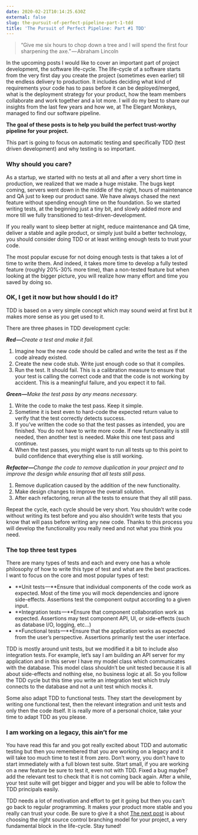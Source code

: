 ```yaml
---
date: 2020-02-21T10:14:25.630Z
external: false
slug: the-pursuit-of-perfect-pipeline-part-1-tdd
title: 'The Pursuit of Perfect Pipeline: Part #1 TDD'
---
```


> “Give me six hours to chop down a tree and I will spend the first four sharpening the axe.” — Abraham Lincoln

In the upcoming posts I would like to cover an important part of project development, the software life-cycle. The life-cycle of a software starts from the very first day you create the project (sometimes even earlier) till the endless delivery to production. It includes deciding what kind of requirements your code has to pass before it can be deployed/merged, what is the deployment strategy for your product, how the team members collaborate and work together and a lot more. I will do my best to share our insights from the last few years and how we, at The Elegant Monkeys, managed to find our software pipeline.

**The goal of these posts is to help you build the perfect trust-worthy pipeline for your project.**

This part is going to focus on automatic testing and specifically TDD (test driven development) and why testing is so important.

### Why should you care?

As a startup, we started with no tests at all and after a very short time in production, we realized that we made a huge mistake. The bugs kept coming, servers went down in the middle of the night, hours of maintenance and QA just to keep our product sane. We have always chased the next feature without spending enough time on the foundation. So we started writing tests, at the beginning just a tiny bit, and slowly added more and more till we fully transitioned to test-driven-development.

If you really want to sleep better at night, reduce maintenance and QA time, deliver a stable and agile product, or simply just build a better technology, you should consider doing TDD or at least writing enough tests to trust your code.

The most popular excuse for not doing enough tests is that takes a lot of time to write them. And indeed, it takes more time to develop a fully tested feature (roughly 20%-30% more time), than a non-tested feature but when looking at the bigger picture, you will realize how many effort and time you saved by doing so.

### OK, I get it now but how should I do it?

TDD is based on a very simple concept which may sound weird at first but it makes more sense as you get used to it.

There are three phases in TDD development cycle:

**_Red —_**_Create a test and make it fail._

1.  Imagine how the new code should be called and write the test as if the code already existed.
2.  Create the new code stub. Write just enough code so that it compiles.
3.  Run the test. It should fail. This is a calibration measure to ensure that your test is calling the correct code and that the code is not working by accident. This is a meaningful failure, and you expect it to fail.

**_Green —_**_Make the test pass by any means necessary._

1.  Write the code to make the test pass. Keep it simple.
2.  Sometime it is best even to hard-code the expected return value to verify that the test correctly detects success.
3.  If you’ve written the code so that the test passes as intended, you are finished. You do not have to write more code. If new functionality is still needed, then another test is needed. Make this one test pass and continue.
4.  When the test passes, you might want to run all tests up to this point to build confidence that everything else is still working.

**_Refactor —_**_Change the code to remove duplication in your project and to improve the design while ensuring that all tests still pass._

1.  Remove duplication caused by the addition of the new functionality.
2.  Make design changes to improve the overall solution.
3.  After each refactoring, rerun all the tests to ensure that they all still pass.

Repeat the cycle, each cycle should be very short. You shouldn’t write code without writing its test before and you also shouldn’t write tests that you know that will pass before writing any new code. Thanks to this process you will develop the functionality you really need and not what you think you need.

### The top three test types

There are many types of tests and each and every one has a whole philosophy of how to write this type of test and what are the best practices. I want to focus on the core and most popular types of test:

*   **Unit tests —**Ensure that individual components of the code work as expected. Most of the time you will mock dependencies and ignore side-effects. Assertions test the component output according to a given input.
*   **Integration tests —**Ensure that component collaboration work as expected. Assertions may test component API, UI, or side-effects (such as database I/O, logging, etc…)
*   **Functional tests —**Ensure that the application works as expected from the user’s perspective. Assertions primarily test the user interface.

TDD is mostly around unit tests, but we modified it a bit to include also integration tests. For example, let’s say I am building an API server for my application and in this server I have my model class which communicates with the database. This model class shouldn’t be unit tested because it is all about side-effects and nothing else, no business logic at all. So you follow the TDD cycle but this time you write an integration test which truly connects to the database and not a unit test which mocks it.

Some also adapt TDD to functional tests. They start the development by writing one functional test, then the relevant integration and unit tests and only then the code itself. It is really more of a personal choice, take your time to adapt TDD as you please.

### I am working on a legacy, this ain’t for me

You have read this far and you got really excited about TDD and automatic testing but then you remembered that you are working on a legacy and it will take too much time to test it from zero. Don’t worry, you don’t have to start immediately with a full blown test suite. Start small, if you are working on a new feature be sure to test it, even not with TDD. Fixed a bug maybe? add the relevant test to check that it is not coming back again. After a while, your test suite will get bigger and bigger and you will be able to follow the TDD principals easily.

TDD needs a lot of motivation and effort to get it going but then you can’t go back to regular programming. It makes your product more stable and you really can trust your code. Be sure to give it a shot [The next post](/posts/pursuit-of-perfect-pipeline-part-2/) is about choosing the right source control branching model for your project, a very fundamental block in the life-cycle. Stay tuned!
